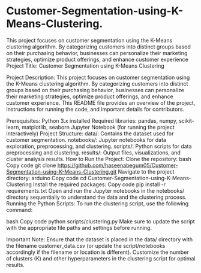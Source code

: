 # Customer-Segmentation-using-K-Means-Clustering.
This project focuses on customer segmentation using the K-Means clustering algorithm. By categorizing customers into distinct groups based on their purchasing behavior, businesses can personalize their marketing strategies, optimize product offerings, and enhance customer experience
Project Title: Customer Segmentation using K-Means Clustering

Project Description:
This project focuses on customer segmentation using the K-Means clustering algorithm. By categorizing customers into distinct groups based on their purchasing behavior, businesses can personalize their marketing strategies, optimize product offerings, and enhance customer experience. This README file provides an overview of the project, instructions for running the code, and important details for contributors.

Prerequisites:
Python 3.x installed
Required libraries: pandas, numpy, scikit-learn, matplotlib, seaborn
Jupyter Notebook (for running the project interactively)
Project Structure:
data/: Contains the dataset used for customer segmentation.
notebooks/: Jupyter notebooks for data exploration, preprocessing, and clustering.
scripts/: Python scripts for data preprocessing and clustering.
results/: Output files, visualizations, and cluster analysis results.
How to Run the Project:
Clone the repository:
bash
Copy code
git clone https://github.com/haseenabegum05/Customer-Segmentation-using-K-Means-Clustering.git
Navigate to the project directory:
arduino
Copy code
cd Customer-Segmentation-using-K-Means-Clustering
Install the required packages:
Copy code
pip install -r requirements.txt
Open and run the Jupyter notebooks in the notebooks/ directory sequentially to understand the data and the clustering process.
Running the Python Scripts:
To run the clustering script, use the following command:

bash
Copy code
python scripts/clustering.py
Make sure to update the script with the appropriate file paths and settings before running.

Important Note:
Ensure that the dataset is placed in the data/ directory with the filename customer_data.csv (or update the script/notebooks accordingly if the filename or location is different).
Customize the number of clusters (K) and other hyperparameters in the clustering script for optimal results.
